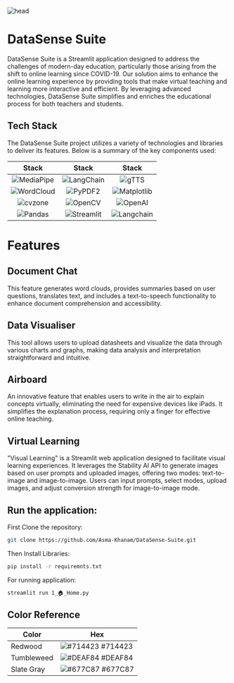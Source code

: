 

![head](https://github.com/Asma-Khanam/DataSense-Suite/assets/128472305/c4561809-7e99-48e3-a6a1-4a8d27e2a706)


# DataSense Suite

DataSense Suite is a Streamlit application designed to address the challenges of modern-day education, particularly those arising from the shift to online learning since COVID-19. Our solution aims to enhance the online learning experience by providing tools that make virtual teaching and learning more interactive and efficient. By leveraging advanced technologies, DataSense Suite simplifies and enriches the educational process for both teachers and students.

## Tech Stack

The DataSense Suite project utilizes a variety of technologies and libraries to deliver its features. Below is a summary of the key components used:



Stack         |  Stack    | Stack   
:-------------------------:|:-------------------------: | :-------------------------:| 
![MediaPipe](https://img.shields.io/badge/mediapipe-%23ffdb00.svg?style=for-the-badge&logo=google&logoColor=black)  |  ![LangChain](https://img.shields.io/badge/langchain-%230073ff.svg?style=for-the-badge&logo=chain&logoColor=white) | ![gTTS](https://img.shields.io/badge/gTTS-%23ffda44.svg?style=for-the-badge&logo=google&logoColor=black)| 
![WordCloud](https://img.shields.io/badge/wordcloud-%23FF9900.svg?style=for-the-badge&logo=cloud&logoColor=white) | ![PyPDF2](https://img.shields.io/badge/pypdf2-%234B8BBE.svg?style=for-the-badge&logo=python&logoColor=white) | ![Matplotlib](https://img.shields.io/badge/matplotlib-%230079C8.svg?style=for-the-badge&logo=python&logoColor=white) | 
![cvzone](https://img.shields.io/badge/cvzone-%2332CD32.svg?style=for-the-badge&logo=opencv&logoColor=white) | ![OpenCV](https://img.shields.io/badge/opencv-%23white.svg?style=for-the-badge&logo=opencv&logoColor=white) | ![OpenAI](https://img.shields.io/badge/OpenAI-%234a4a4a.svg?style=for-the-badge&logo=openai&logoColor=white) |
 ![Pandas](https://img.shields.io/badge/pandas-%23150458.svg?style=for-the-badge&logo=pandas&logoColor=white) | ![Streamlit](https://img.shields.io/badge/streamlit-%23FF4B4B.svg?style=for-the-badge&logo=streamlit&logoColor=white) | ![Langchain](https://img.shields.io/badge/langchain-%23FF4B4B.svg?style=for-the-badge)|





# Features

## Document Chat
This feature generates word clouds, provides summaries based on user questions, translates text, and includes a text-to-speech functionality to enhance document comprehension and accessibility.

## Data Visualiser
This tool allows users to upload datasheets and visualize the data through various charts and graphs, making data analysis and interpretation straightforward and intuitive.

## Airboard
An innovative feature that enables users to write in the air to explain concepts virtually, eliminating the need for expensive devices like iPads. It simplifies the explanation process, requiring only a finger for effective online teaching.

## Virtual Learning
"Visual Learning" is a Streamlit web application designed to facilitate visual learning experiences. It leverages the Stability AI API to generate images based on user prompts and uploaded images, offering two modes: text-to-image and image-to-image. Users can input prompts, select modes, upload images, and adjust conversion strength for image-to-image mode.


## Run the  application:

First Clone the repository:
```bash
git clone https://github.com/Asma-Khanam/DataSense-Suite.git
```

Then Install Libraries:
```bash
pip install -r requiremnts.txt
```

For running application:
```bash
streamlit run 1_🏠_Home.py
```



## Color Reference

| Color             | Hex                                                                |
| ----------------- | ------------------------------------------------------------------ |
| Redwood | ![#714423](https://via.placeholder.com/10/714423?text=+) #714423 |
| Tumbleweed | ![#DEAF84](https://via.placeholder.com/10/DEAF84?text=+) #DEAF84 |
| Slate Gray | ![#677C87](https://via.placeholder.com/10/677C87?text=+) #677C87 |


